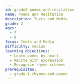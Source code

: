 ```yaml
---
id: grade2-poems-and-recitation
name: Poems and Recitation
description: Texts and Media
grade: 2
ages:
  - 7
  - 8
focus: Texts and Media
difficulty: medium
learning_objectives:
  - Learn poems by heart
  - Recite with expression
  - Recognize rhyme schemes
prerequisites:
  - grade-1-rhymes-and-poems
---
```


